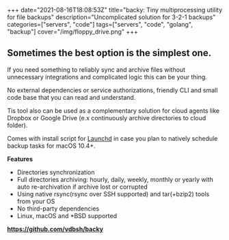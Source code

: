 +++
date="2021-08-16T18:08:53Z"
title="backy: Tiny multiprocessing utility for file backups"
description="Uncomplicated solution for 3-2-1 backups"
categories=["servers", "code"]
tags=["servers", "code", "golang", "backup"]
cover="/img/floppy_drive.png"
+++

## Sometimes the best option is the simplest one. 

If you need something to reliably sync and archive files without unnecessary integrations and complicated logic this can be your thing. 

No external dependencies or service authorizations, friendly CLI and small code base that you can read and understand. 

Tis tool also can be used as a complementary solution for cloud agents like Dropbox or Google Drive (e.x continuously archive directories to cloud folder). 

Comes with install script for [Launchd](https://support.apple.com/guide/terminal/script-management-with-launchd-apdc6c1077b-5d5d-4d35-9c19-60f2397b2369/mac) in case you plan to natively schedule backup tasks for macOS 10.4+.

**Features**

* Directories synchronization
* Full directories archiving: hourly, daily, weekly, monthly or yearly with auto re-archivation if archive lost or corrupted
* Using native rsync(rsync over SSH supported) and tar(+bzip2) tools from your OS
* No third-party dependencies
* Linux, macOS and *BSD supported

**https://github.com/vdbsh/backy**